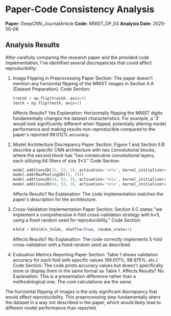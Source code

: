 # Paper-Code Consistency Analysis

**Paper:** DeepCNN_JournalArticle
**Code:** MNIST_DP_04
**Analysis Date:** 2025-05-08

## Analysis Results

After carefully comparing the research paper and the provided code implementation, I've identified several discrepancies that could affect reproducibility:

1. Image Flipping in Preprocessing
   Paper Section: The paper doesn't mention any horizontal flipping of the MNIST images in Section II.A (Dataset Preparation).
   Code Section: 
   ```python
   trainX = np.flip(trainX, axis=1)
   testX = np.flip(testX, axis=1)
   ```
   Affects Results? Yes
   Explanation: Horizontally flipping the MNIST digits fundamentally changes the dataset characteristics. For example, a '3' would look significantly different when flipped, potentially altering model performance and making results non-reproducible compared to the paper's reported 99.012% accuracy.

2. Model Architecture Discrepancy
   Paper Section: Figure 1 and Section II.B describe a specific CNN architecture with two convolutional blocks, where the second block has "two consecutive convolutional layers, each utilizing 64 filters of size 3×3."
   Code Section:
   ```python
   model.add(Conv2D(32, (3, 3), activation='relu', kernel_initializer='he_uniform', input_shape=(28, 28, 1)))
   model.add(MaxPooling2D((2, 2)))
   model.add(Conv2D(64, (3, 3), activation='relu', kernel_initializer='he_uniform'))
   model.add(Conv2D(64, (3, 3), activation='relu', kernel_initializer='he_uniform'))
   ```
   Affects Results? No
   Explanation: The code implementation matches the paper's description for the architecture.

3. Cross-Validation Implementation
   Paper Section: Section II.C states "we implement a comprehensive k-fold cross-validation strategy with k=5, using a fixed random seed for reproducibility."
   Code Section:
   ```python
   kfold = KFold(n_folds, shuffle=True, random_state=1)
   ```
   Affects Results? No
   Explanation: The code correctly implements 5-fold cross-validation with a fixed random seed as described.

4. Evaluation Metrics Reporting
   Paper Section: Table 1 shows validation accuracy for each fold with specific values (99.017%, 98.975%, etc.)
   Code Section: The code prints accuracy values but doesn't specifically store or display them in the same format as Table 1.
   Affects Results? No
   Explanation: This is a presentation difference rather than a methodological one. The core calculations are the same.

The horizontal flipping of images is the only significant discrepancy that would affect reproducibility. This preprocessing step fundamentally alters the dataset in a way not described in the paper, which would likely lead to different model performance than reported.